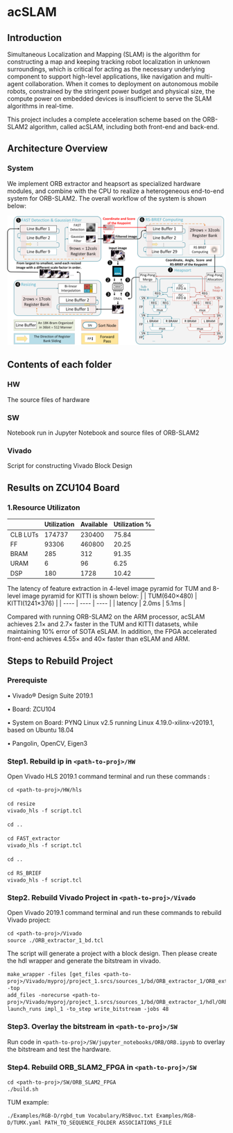 # acSLAM

## Introduction
Simultaneous Localization and Mapping (SLAM) is the algorithm for constructing a map and keeping tracking robot localization in unknown surroundings, which is critical for acting as the necessary underlying component to support high-level applications, like navigation and multi-agent collaboration.
When it comes to deployment on autonomous mobile robots, constrained by the stringent power budget and physical size, the compute power on embedded devices is insufficient to serve the SLAM algorithms in real-time.

This project includes a complete acceleration scheme based on the ORB-SLAM2 algorithm, called acSLAM, including both front-end and back-end.

## Architecture Overview
### System
We implement ORB extractor and heapsort as specialized hardware modules, and combine with the CPU to realize a heterogeneous end-to-end system for ORB-SLAM2. The overall workflow of the system is shown below:

![](data/overall_arch.png "Architecture")

## Contents of each folder
### HW
The source files of hardware
### SW
Notebook run in Jupyter Notebook and source files of ORB-SLAM2
### Vivado
Script for constructing Vivado Block Design

## Results on ZCU104 Board
### 1.Resource Utilizaton
|     | Utilization  | Available | Utilization % |
|  ----  | ----  | ----  | ----  |
| CLB LUTs  | 174737 | 230400 | 75.84 |
| FF  | 93306 | 460800 | 20.25 |
| BRAM  | 285 | 312 | 91.35 |
| URAM  | 6 | 96 | 6.25 |
| DSP  | 180 | 1728 | 10.42 |

 The latency of feature extraction in 4-level image pyramid for TUM and 8-level image pyramid for KITTI is shown below:
 |     | TUM(640×480)  | KITTI(1241×376) |
|  ----  | ----  | ----  |
| latency  | 2.0ms | 5.1ms |

 
Compared with running ORB-SLAM2 on  the ARM processor, acSLAM achieves 2.1× and 2.7× faster in the TUM and KITTI datasets, while maintaining 10% error of SOTA eSLAM. In addition, the FPGA accelerated front-end achieves 4.55× and 40× faster than eSLAM and ARM. 

## Steps to Rebuild Project

### Prerequiste

• Vivado® Design Suite 2019.1

• Board: ZCU104

• System on Board: PYNQ Linux v2.5 running Linux 4.19.0-xilinx-v2019.1, based on Ubuntu 18.04


• Pangolin, OpenCV, Eigen3

### Step1. Rebuild ip in ```<path-to-proj>/HW```

Open Vivado HLS 2019.1 command terminal and run these commands :

```
cd <path-to-proj>/HW/hls

cd resize
vivado_hls -f script.tcl

cd ..

cd FAST_extractor
vivado_hls -f script.tcl

cd ..

cd RS_BRIEF
vivado_hls -f script.tcl
```

### Step2. Rebuild Vivado Project in ```<path-to-proj>/Vivado```

Open Vivado 2019.1 command terminal and run these commands to rebuild Vivado project:
```
cd <path-to-proj>/Vivado
source ./ORB_extractor_1_bd.tcl
```
The script will generate a project with a block design. Then please create the hdl wrapper and generate the bitstream in vivado.
```
make_wrapper -files [get_files <path-to-proj>/Vivado/myproj/project_1.srcs/sources_1/bd/ORB_extractor_1/ORB_extractor_1.bd] -top
add_files -norecurse <path-to-proj>/Vivado/myproj/project_1.srcs/sources_1/bd/ORB_extractor_1/hdl/ORB_extractor_1_wrapper.v
launch_runs impl_1 -to_step write_bitstream -jobs 48
```

### Step3. Overlay the bitstream in ```<path-to-proj>/SW```

Run code in ```<path-to-proj>/SW/jupyter_notebooks/ORB/ORB.ipynb``` to overlay the bitstream and test the hardware.

### Step4. Rebuild ORB_SLAM2_FPGA in ```<path-to-proj>/SW```
```
cd <path-to-proj>/SW/ORB_SLAM2_FPGA
./build.sh
```
TUM example:
```
./Examples/RGB-D/rgbd_tum Vocabulary/RSBvoc.txt Examples/RGB-D/TUMX.yaml PATH_TO_SEQUENCE_FOLDER ASSOCIATIONS_FILE
```